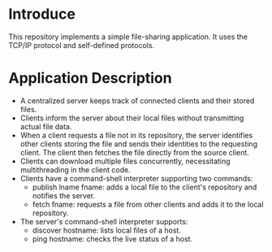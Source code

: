 # Introduce
This repository implements a simple file-sharing application. It uses the TCP/IP protocol and self-defined protocols.

# Application Description
* A centralized server keeps track of connected clients and their stored files.
* Clients inform the server about their local files without transmitting actual file data.
* When a client requests a file not in its repository, the server identifies other clients storing the file and sends their identities to the requesting client. The client then fetches the file directly from the source client.
* Clients can download multiple files concurrently, necessitating multithreading in the client code.
* Clients have a command-shell interpreter supporting two commands:
  * publish lname fname: adds a local file to the client's repository and notifies the server.
  * fetch fname: requests a file from other clients and adds it to the local repository.
* The server's command-shell interpreter supports:
  * discover hostname: lists local files of a host.
  * ping hostname: checks the live status of a host.
